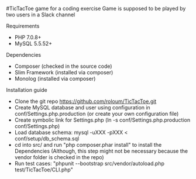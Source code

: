 #TicTacToe game for a coding exercise
Game is supposed to be played by two users in a Slack channel

Requirements
 - PHP 7.0.8+
 - MySQL 5.5.52+

Dependencies
 - Composer (checked in the source code)
 - Slim Framework (installed via composer)
 - Monolog (installed via composer)

Installation guide
 - Clone the git repo https://github.com/roloum/TicTacToe.git
 - Create MySQL database and user using configuration in conf/Settings.php.production (or create your own configuration file)
 - Create symbolic link for Settings.php (ln -s conf/Settings.php.production conf/Settings.php)
 - Load database schema: mysql -uXXX -pXXX < conf/setup/db_schema.sql
 - cd into src/ and run "php composer.phar install" to install the Dependencies (Although, this step might not be necessary because the vendor folder is checked in the repo)
 - Run test cases: "phpunit --bootstrap src/vendor/autoload.php test/TicTacToe/CLI.php"

